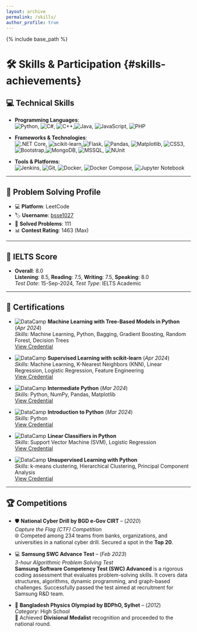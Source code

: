 ```yaml
---
layout: archive
permalink: /skills/
author_profile: true
---
```


{% include base_path %}
# 🛠️ **Skills & Participation** {#skills-achievements}

## 💻 **Technical Skills**

- **Programming Languages**:  
  ![Python](https://img.shields.io/badge/-Python-3776AB?style=flat&logo=python&logoColor=white), ![C#](https://img.shields.io/badge/-C%23-239120?style=flat&logo=c-sharp&logoColor=white),  ![C++](https://img.shields.io/badge/-C++-00599C?style=flat&logo=cplusplus&logoColor=white),![Java](https://img.shields.io/badge/-Java-007396?style=flat&logo=java&logoColor=white), ![JavaScript](https://img.shields.io/badge/-JavaScript-F7DF1E?style=flat&logo=javascript&logoColor=black), ![PHP](https://img.shields.io/badge/-PHP-777BB4?style=flat&logo=php&logoColor=white)

- **Frameworks & Technologies**:  
  ![.NET Core](https://img.shields.io/badge/-.NET_Core-512BD4?style=flat&logo=.net&logoColor=white), ![scikit-learn](https://img.shields.io/badge/-scikit--learn-F7931E?style=flat&logo=scikit-learn&logoColor=white),![Flask](https://img.shields.io/badge/-Flask-000000?style=flat&logo=flask&logoColor=white), ![Pandas](https://img.shields.io/badge/-Pandas-150458?style=flat&logo=pandas), ![Matplotlib](https://img.shields.io/badge/-Matplotlib-013243?style=flat&logo=python&logoColor=white),
![CSS3](https://img.shields.io/badge/-CSS3-1572B6?style=flat&logo=css3&logoColor=white),![Bootstrap](https://img.shields.io/badge/-Bootstrap-7952B3?style=flat&logo=bootstrap&logoColor=white),![MongoDB](https://img.shields.io/badge/-MongoDB-47A248?style=flat&logo=mongodb&logoColor=white), ![MSSQL](https://img.shields.io/badge/-MSSQL-CC2927?style=flat&logo=microsoft-sql-server&logoColor=white), ![NUnit](https://img.shields.io/badge/-NUnit-800000?style=flat&logo=nunit&logoColor=white)

- **Tools & Platforms**:  
  ![Jenkins](https://img.shields.io/badge/-Jenkins-D24939?style=flat&logo=jenkins&logoColor=white), ![Git](https://img.shields.io/badge/-Git-F05032?style=flat&logo=git&logoColor=white), ![Docker](https://img.shields.io/badge/-Docker-2496ED?style=flat&logo=docker&logoColor=white), ![Docker Compose](https://img.shields.io/badge/-Docker_Compose-2496ED?style=flat&logo=docker&logoColor=white), ![Jupyter Notebook](https://img.shields.io/badge/-Jupyter_Notebook-F37626?style=flat&logo=jupyter&logoColor=white)

---

## 🔗 **Problem Solving Profile**

- ‍💻 **Platform**: LeetCode  
- 🏷️ **Username**: [bsse1027](https://leetcode.com/u/bsse1027/)  
- 🧩 **Solved Problems**: 111  
- 📊 **Contest Rating**: 1463 (Max)

---

## 🎯 **IELTS Score**

- **Overall**: 8.0  
  **Listening**: 8.5, **Reading**: 7.5, **Writing**: 7.5, **Speaking**: 8.0  
  *Test Date*: 15-Sep-2024, *Test Type*: IELTS Academic

---

## 📜 **Certifications**

- ![DataCamp](https://img.shields.io/badge/-DataCamp-03A9F4?style=flat&logo=datacamp&logoColor=white) **Machine Learning with Tree-Based Models in Python** (*Apr 2024*)  
  *Skills*: Machine Learning, Python, Bagging, Gradient Boosting, Random Forest, Decision Trees  
  [View Credential](https://www.datacamp.com/completed/statement-of-accomplishment/course/a4deba79d9f93d5a2acf314af59c6e3a7928c226)

- ![DataCamp](https://img.shields.io/badge/-DataCamp-03A9F4?style=flat&logo=datacamp&logoColor=white) **Supervised Learning with scikit-learn** (*Apr 2024*)  
  *Skills*: Machine Learning, K-Nearest Neighbors (KNN), Linear Regression, Logistic Regression, Feature Engineering  
  [View Credential](https://www.datacamp.com/statement-of-accomplishment/course/2215bce316f21bb2f72270ee69dcda21dbf573b2)

- ![DataCamp](https://img.shields.io/badge/-DataCamp-03A9F4?style=flat&logo=datacamp&logoColor=white) **Intermediate Python** (*Mar 2024*)  
  *Skills*: Python, NumPy, Pandas, Matplotlib  
  [View Credential](https://www.datacamp.com/statement-of-accomplishment/course/848b1dd56e479e9cc7c40ed52ecde300c299d3a2)

- ![DataCamp](https://img.shields.io/badge/-DataCamp-03A9F4?style=flat&logo=datacamp&logoColor=white) **Introduction to Python** (*Mar 2024*)  
  *Skills*: Python  
  [View Credential](https://www.datacamp.com/statement-of-accomplishment/course/76f7368e609afbbdfc7261d51c7a59995fba3072)

- ![DataCamp](https://img.shields.io/badge/-DataCamp-03A9F4?style=flat&logo=datacamp&logoColor=white) **Linear Classifiers in Python**  
  *Skills*: Support Vector Machine (SVM), Logistic Regression  
  [View Credential](https://www.datacamp.com/statement-of-accomplishment/course/92afe993b07dd6746d854cdfe26c02f4f111271b)

- ![DataCamp](https://img.shields.io/badge/-DataCamp-03A9F4?style=flat&logo=datacamp&logoColor=white) **Unsupervised Learning with Python**  
  *Skills*: k-means clustering, Hierarchical Clustering, Principal Component Analysis  
  [View Credential](https://www.datacamp.com/statement-of-accomplishment/course/f65878cb4e9a7348163bfaa4f4896545180b0a43?raw=1)

---

## 🏆 **Competitions**

- 🛡️ **National Cyber Drill by BGD e-Gov CIRT** – (*2020*)  
  *Capture the Flag (CTF) Competition*  
  🌐 Competed among 234 teams from banks, organizations, and universities in a national cyber drill. Secured a spot in the **Top 20**.


- 💻 **Samsung SWC Advance Test** – (*Feb 2023*)  
  *3-hour Algorithmic Problem Solving Test*  
  **Samsung Software Competency Test (SWC) Advanced** is a rigorous coding assessment that evaluates problem-solving skills. It covers data structures, algorithms, dynamic programming, and graph-based challenges. Successfully passed the test aimed at recruitment for Samsung R&D team.


- 🧪 **Bangladesh Physics Olympiad by BDPhO, Sylhet** – (*2012*)  
  *Category*: High School  
  🥇 Achieved **Divisional Medalist** recognition and proceeded to the national round.
 

